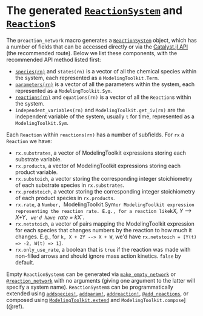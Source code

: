 # The generated [`ReactionSystem`](@ref) and [`Reaction`](@ref)s
The `@reaction_network` macro generates a [`ReactionSystem`](@ref) object, which
has a number of fields that can be accessed directly or via the [Catalyst.jl
API](@ref) (the recommended route). Below we list these components, with the recommended
API method listed first:

* [`species(rn)`](@ref) and `states(rn)` is a vector of all the chemical
  species within the system, each represented as a `ModelingToolkit.Term`.
* [`parameters(rn)`](@ref) is a vector of all the parameters
  within the system, each represented as a `ModelingToolkit.Sym`.
* [`reactions(rn)`](@ref) and `equations(rn)` is a vector of all the
  `Reaction`s within the system.
* `independent_variables(rn)` and `ModelingToolkit.get_iv(rn)` are the
  independent variable of the system, usually `t` for time, represented as a
  `ModelingToolkit.Sym`.

Each `Reaction` within `reactions(rn)` has a number of subfields. For `rx` a
`Reaction` we have:
* `rx.substrates`, a vector of ModelingToolkit expressions storing each
  substrate variable.
* `rx.products`, a vector of ModelingToolkit expressions storing each product
  variable.
* `rx.substoich`, a vector storing the corresponding integer stoichiometry of
  each substrate species in `rx.substrates`.
* `rx.prodstoich`, a vector storing the corresponding integer stoichiometry of
  each product species in `rx.products`.
* `rx.rate`, a `Number, `ModelingToolkit.Sym` or ModelingToolkit expression
  representing the reaction rate. E.g., for a reaction like `k*X, Y --> X+Y`,
  we'd have `rate = k*X`.
* `rx.netstoich`, a vector of pairs mapping the ModelingToolkit expression for
  each species that changes numbers by the reaction to how much it changes. E.g.,
  for `k, X + 2Y --> X + W`, we'd have `rx.netstoich = [Y(t) => -2, W(t) => 1]`.
* `rx.only_use_rate`, a boolean that is `true` if the reaction was made with
  non-filled arrows and should ignore mass action kinetics. `false` by default.

Empty `ReactionSystem`s can be generated via [`make_empty_network`](@ref) or
[`@reaction_network`](@ref) with no arguments (giving one argument to the latter
will specify a system name). `ReactionSystem`s can be programmatically extended
using [`addspecies!`](@ref), [`addparam!`](@ref), [`addreaction!`](@ref),
[`@add_reactions`](@ref), or composed using [`ModelingToolkit.extend`](@ref) and
`ModelingToolkit.compose`](@ref).
